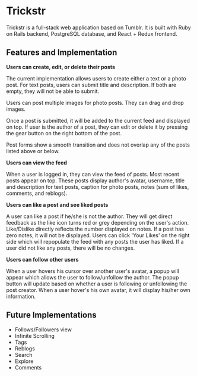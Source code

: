# Trickstr

Trickstr is a full-stack web application based on Tumblr. It is built with Ruby on Rails backend, PostgreSQL database, and React + Redux frontend.

## Features and Implementation

**Users can create, edit, or delete their posts**

The current implementation allows users to create either a text or a photo post.
For text posts, users can submit title and description. If both are empty, they will not be able to submit.

Users can post multiple images for photo posts. They can drag and drop images. 

Once a post is submitted, it will be added to the current feed and displayed on top.
If user is the author of a post, they can edit or delete it by pressing the gear button on the right bottom of the post.

Post forms show a smooth transition and does not overlap any of the posts listed above or below.

**Users can view the feed**

When a user is logged in, they can view the feed of posts. Most recent posts appear on top.
These posts display author's avatar, username, title and description for text posts, caption for photo posts, notes (sum of likes, comments, and reblogs).

**Users can like a post and see liked posts**

A user can like a post if he/she is not the author. They will get direct feedback as the like icon turns red or grey depending on the user's action.
Like/Dislike directly reflects the number displayed on notes. If a post has zero notes, it will not be displayed. Users can click 'Your Likes' on the right side which will repopulate the feed with any posts the user has liked. If a user did not like any posts, there will be no changes. 

**Users can follow other users**

When a user hovers his cursor over another user's avatar, a popup will appear which allows the user to follow/unfollow the author. The popup button will update based on whether a user is following or unfollowing the post creator. When a user hover's his own avatar, it will display his/her own information.

## Future Implementations
- Follows/Followers view
- Infinite Scrolling
- Tags
- Reblogs
- Search
- Explore
- Comments

